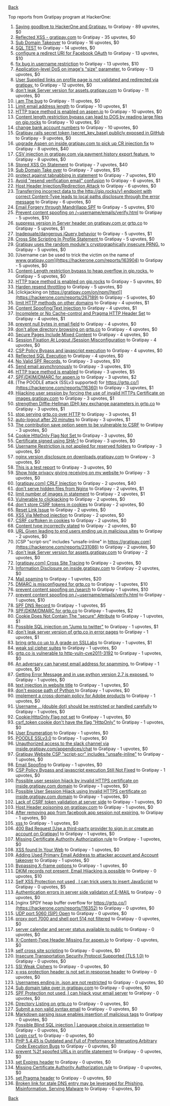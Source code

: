 [Back](../README.md)

Top reports from Gratipay program at HackerOne:

1. [Saying goodbye to HackerOne and Gratipay.](https://hackerone.com/reports/286728) to Gratipay - 89 upvotes, $0
2. [Reflected XSS - gratipay.com](https://hackerone.com/reports/262852) to Gratipay - 35 upvotes, $0
3. [Sub Domain Takeover](https://hackerone.com/reports/221133) to Gratipay - 16 upvotes, $0
4. [SQL TEST](https://hackerone.com/reports/248037) to Gratipay - 14 upvotes, $0
5. [configure a redirect URI for Facebook OAuth](https://hackerone.com/reports/140432) to Gratipay - 13 upvotes, $10
6. [fix bug in username restriction](https://hackerone.com/reports/128121) to Gratipay - 13 upvotes, $10
7. [Application-level DoS on image's "size" parameter.](https://hackerone.com/reports/247700) to Gratipay - 13 upvotes, $0
8. [User Supplied links on profile page is not validated and redirected via gratipay.](https://hackerone.com/reports/151831) to Gratipay - 12 upvotes, $0
9. [don't leak Server version for assets.gratipay.com](https://hackerone.com/reports/149710) to Gratipay - 11 upvotes, $0
10. [i am The bug](https://hackerone.com/reports/284807) to Gratipay - 11 upvotes, $0
11. [Limit email address length](https://hackerone.com/reports/127995) to Gratipay - 10 upvotes, $1
12. [HTTP trace method is enabled on aspen.io](https://hackerone.com/reports/203409) to Gratipay - 10 upvotes, $0
13. [Content length restriction bypass can lead to DOS by reading large files on gip.rocks](https://hackerone.com/reports/203388) to Gratipay - 10 upvotes, $0
14. [change bank account numbers](https://hackerone.com/reports/90805) to Gratipay - 10 upvotes, $0
15. [Gratipay rails secret token (secret_key_base) publicly exposed in GitHub](https://hackerone.com/reports/262620) to Gratipay - 9 upvotes, $0
16. [upgrade Aspen on inside.gratipay.com to pick up CR injection fix](https://hackerone.com/reports/143139) to Gratipay - 8 upvotes, $40
17. [CSV injection in gratipay.com via payment history export feature.](https://hackerone.com/reports/219323) to Gratipay - 8 upvotes, $0
18. [Stored XSS On Statement](https://hackerone.com/reports/84740) to Gratipay - 7 upvotes, $40
19. [Sub Domain Take over](https://hackerone.com/reports/111078) to Gratipay - 7 upvotes, $15
20. [protect against tabnabbing in statement](https://hackerone.com/reports/109161) to Gratipay - 7 upvotes, $10
21. [Avoid "resend verification email" confusion](https://hackerone.com/reports/156542) to Gratipay - 6 upvotes, $1
22. [Host Header Injection/Redirection Attack](https://hackerone.com/reports/157465) to Gratipay - 6 upvotes, $0
23. [Transferring incorrect data to the http://gip.rocks/v1 endpoint with correct Content-Type leads to local paths disclosure through the error message](https://hackerone.com/reports/219601) to Gratipay - 6 upvotes, $0
24. [Email Forgery through Mandrillapp SPF](https://hackerone.com/reports/117097) to Gratipay - 5 upvotes, $10
25. [Prevent content spoofing on /~username/emails/verify.html](https://hackerone.com/reports/117187) to Gratipay - 5 upvotes, $10
26. [suppress version in Server header on gratipay.com or grtp.co](https://hackerone.com/reports/123742) to Gratipay - 5 upvotes, $1
27. [Inadequate/dangerous jQuery behavior](https://hackerone.com/reports/211149) to Gratipay - 5 upvotes, $1
28. [Cross Site Scripting In Profile Statement ](https://hackerone.com/reports/162120) to Gratipay - 5 upvotes, $0
29. [Gratipay uses the random module's cryptographically insecure PRNG.](https://hackerone.com/reports/190373) to Gratipay - 5 upvotes, $0
30. [Username can be used to trick the victim on the name of www.gratipay.com](https://hackerone.com/reports/163904) to Gratipay - 5 upvotes, $0
31. [Content-Length restriction bypass to heap overflow in gip.rocks.](https://hackerone.com/reports/214449) to Gratipay - 5 upvotes, $0
32. [HTTP trace method is enabled on gip.rocks](https://hackerone.com/reports/203384) to Gratipay - 5 upvotes, $0
33. [Harden resend throttling](https://hackerone.com/reports/108645) to Gratipay - 5 upvotes, $0
34. [clickjacking on https://gratipay.com/on/npm/[text]](https://hackerone.com/reports/267189) to Gratipay - 5 upvotes, $0
35. [limit HTTP methods on other domains](https://hackerone.com/reports/117142) to Gratipay - 4 upvotes, $1
36. [Content Spoofing/Text Injection ](https://hackerone.com/reports/154921) to Gratipay - 4 upvotes, $1
37. [Incomplete or No Cache-control and Pragma HTTP Header Set](https://hackerone.com/reports/185833) to Gratipay - 4 upvotes, $1
38. [prevent null bytes in email field](https://hackerone.com/reports/150917) to Gratipay - 4 upvotes, $0
39. [don't allow directory browsing on grtp.co](https://hackerone.com/reports/151295) to Gratipay - 4 upvotes, $0
40. [Secure Pages Include Mixed Content](https://hackerone.com/reports/185835) to Gratipay - 4 upvotes, $0
41. [Session Fixation At Logout /Session Misconfiguration](https://hackerone.com/reports/193556) to Gratipay - 4 upvotes, $0
42. [CSP Policy Bypass and javascript execution](https://hackerone.com/reports/241192) to Gratipay - 4 upvotes, $0
43. [Reflected SQL Execution](https://hackerone.com/reports/284811) to Gratipay - 4 upvotes, $0
44. [No Valid SPF Records.](https://hackerone.com/reports/116973) to Gratipay - 3 upvotes, $10
45. [Send email asynchronously](https://hackerone.com/reports/128856) to Gratipay - 3 upvotes, $10
46. [HTTP trace method is enabled](https://hackerone.com/reports/109054) to Gratipay - 3 upvotes, $5
47. [SPF/DKIM/DMARC for aspen.io](https://hackerone.com/reports/117159) to Gratipay - 3 upvotes, $2
48. [The POODLE attack (SSLv3 supported) for https://grtp.co/](https://hackerone.com/reports/116360) to Gratipay - 3 upvotes, $1
49. [Hijacking user session by forcing the use of  invalid HTTPs Certificate on images.gratipay.com](https://hackerone.com/reports/124976) to Gratipay - 3 upvotes, $1
50. [strengthen Diffie-Hellman (DH) key exchange parameters in grtp.co](https://hackerone.com/reports/117458) to Gratipay - 3 upvotes, $1
51. [stop serving grtp.co over HTTP](https://hackerone.com/reports/117330) to Gratipay - 3 upvotes, $1
52. [auto-logout after 20 minutes](https://hackerone.com/reports/123897) to Gratipay - 3 upvotes, $1
53. [The contribution save option seem to be vulnerable to CSRF](https://hackerone.com/reports/151827) to Gratipay - 3 upvotes, $0
54. [Cookie HttpOnly Flag Not Set ](https://hackerone.com/reports/190194) to Gratipay - 3 upvotes, $0
55. [Certificate signed using SHA-1](https://hackerone.com/reports/190015) to Gratipay - 3 upvotes, $0
56. [Username Restriction is not applied for reserved folders](https://hackerone.com/reports/163949) to Gratipay - 3 upvotes, $0
57. [nginx version disclosure on downloads.gratipay.com](https://hackerone.com/reports/157507) to Gratipay - 3 upvotes, $0
58. [This is a test report](https://hackerone.com/reports/151165) to Gratipay - 3 upvotes, $0
59. [Show hide privacy giving receiving on my website ](https://hackerone.com/reports/262088) to Gratipay - 3 upvotes, $0
60. [[gratipay.com] CRLF Injection](https://hackerone.com/reports/79552) to Gratipay - 2 upvotes, $40
61. [don't serve hidden files from Nginx](https://hackerone.com/reports/120026) to Gratipay - 2 upvotes, $1
62. [limit number of images in statement](https://hackerone.com/reports/117739) to Gratipay - 2 upvotes, $1
63. [Vulnerable to clickjacking](https://hackerone.com/reports/123782) to Gratipay - 2 upvotes, $0
64. [don't store CSRF tokens in cookies](https://hackerone.com/reports/140377) to Gratipay - 2 upvotes, $0
65. [Reset Link Issue](https://hackerone.com/reports/161918) to Gratipay - 2 upvotes, $0
66. [XSS Via Method injection](https://hackerone.com/reports/161621) to Gratipay - 2 upvotes, $0
67. [CSRF csrftoken in cookies](https://hackerone.com/reports/174228) to Gratipay - 2 upvotes, $0
68. [Content type incorrectly stated](https://hackerone.com/reports/190964) to Gratipay - 2 upvotes, $0
69. [URL Given leading to end users ending up in malicious sites](https://hackerone.com/reports/209821) to Gratipay - 2 upvotes, $0
70. [CSP "script-src" includes "unsafe-inline" in https://gratipay.com](https://hackerone.com/reports/231086) to Gratipay - 2 upvotes, $0
71. [don't leak Server version for assets.gratipay.com](https://hackerone.com/reports/151302) to Gratipay - 2 upvotes, $0
72. [[gratipay.com] Cross Site Tracing](https://hackerone.com/reports/152834) to Gratipay - 2 upvotes, $0
73. [Information Disclosure on inside.gratipay.com](https://hackerone.com/reports/267213) to Gratipay - 2 upvotes, $0
74. [Mail spaming](https://hackerone.com/reports/87531) to Gratipay - 1 upvotes, $20
75. [DMARC is misconfigured for grtp.co](https://hackerone.com/reports/117325) to Gratipay - 1 upvotes, $10
76. [prevent content spoofing on /search](https://hackerone.com/reports/115284) to Gratipay - 1 upvotes, $10
77. [prevent content spoofing on /~username/emails/verify.html](https://hackerone.com/reports/126010) to Gratipay - 1 upvotes, $10
78. [SPF DNS Record ](https://hackerone.com/reports/115275) to Gratipay - 1 upvotes, $5
79. [SPF/DKIM/DMARC for grtp.co](https://hackerone.com/reports/117149) to Gratipay - 1 upvotes, $2
80. [Cookie Does Not Contain The "secure" Attribute](https://hackerone.com/reports/123849) to Gratipay - 1 upvotes, $1
81. [Possible SQL injection on "Jump to twitter"](https://hackerone.com/reports/81701) to Gratipay - 1 upvotes, $1
82. [don't leak server version of grtp.co in error pages](https://hackerone.com/reports/136720) to Gratipay - 1 upvotes, $1
83. [bring grtp.co up to A grade on SSLLabs](https://hackerone.com/reports/131065) to Gratipay - 1 upvotes, $1
84. [weak ssl cipher suites](https://hackerone.com/reports/76303) to Gratipay - 1 upvotes, $0
85. [grtp.co is vulnerable to http-vuln-cve2011-3192](https://hackerone.com/reports/112687) to Gratipay - 1 upvotes, $0
86. [An adversary can harvest email address for spamming.](https://hackerone.com/reports/128035) to Gratipay - 1 upvotes, $0
87. [Getting Error Message and in use python version 2.7 is exposed.](https://hackerone.com/reports/128041) to Gratipay - 1 upvotes, $0
88. [text injection in website title](https://hackerone.com/reports/128764) to Gratipay - 1 upvotes, $0
89. [don't expose path of Python ](https://hackerone.com/reports/138659) to Gratipay - 1 upvotes, $0
90. [implement a cross-domain policy for Adobe products](https://hackerone.com/reports/90778) to Gratipay - 1 upvotes, $0
91. [Username .. (double dot) should be restricted or handled carefully](https://hackerone.com/reports/152477) to Gratipay - 1 upvotes, $0
92. [Cookie:HttpOnly Flag not set](https://hackerone.com/reports/157563) to Gratipay - 1 upvotes, $0
93. [csrf_token cookie don't have the flag "HttpOnly"](https://hackerone.com/reports/123900) to Gratipay - 1 upvotes, $0
94. [User Enumeration](https://hackerone.com/reports/192986) to Gratipay - 1 upvotes, $0
95. [POODLE SSLv3.0](https://hackerone.com/reports/219499) to Gratipay - 1 upvotes, $0
96. [Unauthorized access to the slack channel via inside.gratipay.com/appendices/chat](https://hackerone.com/reports/226648) to Gratipay - 1 upvotes, $0
97. [Gratipay Website CSP "script-scr" includes "unsafe-inline"](https://hackerone.com/reports/231510) to Gratipay - 1 upvotes, $0
98. [Email Spoofing](https://hackerone.com/reports/240987) to Gratipay - 1 upvotes, $0
99. [CSP Policy Bypass and javascript execution Still Not Fixed](https://hackerone.com/reports/241341) to Gratipay - 1 upvotes, $0
100. [Possible user session hijack by invalid HTTPS certificate on inside.gratipay.com domain](https://hackerone.com/reports/241892) to Gratipay - 1 upvotes, $0
101. [Possible User Session Hijack using Invalid HTTPS certificate on inside.gratipay.com domain](https://hackerone.com/reports/242622) to Gratipay - 1 upvotes, $0
102. [Lack of CSRF token validation at server side](https://hackerone.com/reports/163815) to Gratipay - 1 upvotes, $0
103. [Host Header poisoning on gratipay.com](https://hackerone.com/reports/158482) to Gratipay - 1 upvotes, $0
104. [After removing app from facebook app session not expiring.](https://hackerone.com/reports/129209) to Gratipay - 1 upvotes, $0
105. [xss ](https://hackerone.com/reports/262005) to Gratipay - 1 upvotes, $0
106. [400 Bad Request [Use a third-party provider to sign in or create an account on Gratipay]](https://hackerone.com/reports/267212) to Gratipay - 1 upvotes, $0
107. [Missing Certificate Authority Authorization rule](https://hackerone.com/reports/261706) to Gratipay - 1 upvotes, $0
108. [XSS found In Your Web](https://hackerone.com/reports/164922) to Gratipay - 1 upvotes, $0
109. [Adding Used Primary Email Address to attacker account and Account takeover](https://hackerone.com/reports/273647) to Gratipay - 1 upvotes, $0
110. [Bypassing X-frame options ](https://hackerone.com/reports/283951) to Gratipay - 1 upvotes, $0
111. [DKIM records not present, Email Hijacking is possible](https://hackerone.com/reports/84287) to Gratipay - 0 upvotes, $10
112. [Self XSS Protection not used , I can trick users to insert JavaScript](https://hackerone.com/reports/76307) to Gratipay - 0 upvotes, $5
113. [Authentication errors in server side validaton of E-MAIL](https://hackerone.com/reports/80883) to Gratipay - 0 upvotes, $0
114. [nginx SPDY heap buffer overflow for https://grtp.co/](https://hackerone.com/reports/116352) to Gratipay - 0 upvotes, $0
115. [UDP port 5060 (SIP) Open](https://hackerone.com/reports/116774) to Gratipay - 0 upvotes, $0
116. [proxy port 7000 and shell port 514 not filtered](https://hackerone.com/reports/116618) to Gratipay - 0 upvotes, $0
117. [server calendar and server status available to public](https://hackerone.com/reports/116621) to Gratipay - 0 upvotes, $0
118. [X-Content-Type Header Missing For aspen.io](https://hackerone.com/reports/118033) to Gratipay - 0 upvotes, $0
119. [self cross site scripting](https://hackerone.com/reports/245762) to Gratipay - 0 upvotes, $0
120. [Insecure Transportation Security Protocol Supported (TLS 1.0)](https://hackerone.com/reports/163812) to Gratipay - 0 upvotes, $0
121. [SSl Weak Ciphers](https://hackerone.com/reports/244070) to Gratipay - 0 upvotes, $0
122. [x-xss protection header is not set in response header](https://hackerone.com/reports/162336) to Gratipay - 0 upvotes, $0
123. [Usernames ending in .json are not restricted](https://hackerone.com/reports/161935) to Gratipay - 0 upvotes, $0
124. [Sub domain take over in gratipay.com](https://hackerone.com/reports/257331) to Gratipay - 0 upvotes, $0
125. [SPF Protection not used, I can hijack your email server](https://hackerone.com/reports/93157) to Gratipay - 0 upvotes, $0
126. [Directory Listing on grtp.co](https://hackerone.com/reports/109116) to Gratipay - 0 upvotes, $0
127. [Submit a non valid syntax email](https://hackerone.com/reports/131053) to Gratipay - 0 upvotes, $0
128. [Markdown parsing issue enables insertion of malicious tags](https://hackerone.com/reports/116512) to Gratipay - 0 upvotes, $0
129. [Possible Blind SQL injection | Language choice in presentation](https://hackerone.com/reports/131047) to Gratipay - 0 upvotes, $0
130. [Login csrf.](https://hackerone.com/reports/117195) to Gratipay - 0 upvotes, $0
131. [PHP 5.4.45 is Outdated and Full of Preformance Interupting Arbitrary Code Execution Bugs](https://hackerone.com/reports/131452) to Gratipay - 0 upvotes, $0
132. [prevent %2f spoofed URLs in profile statement](https://hackerone.com/reports/128910) to Gratipay - 0 upvotes, $0
133. [set Expires header](https://hackerone.com/reports/145207) to Gratipay - 0 upvotes, $0
134. [Missing Certificate Authority Authorization rule](https://hackerone.com/reports/260928) to Gratipay - 0 upvotes, $0
135. [set Pragma header](https://hackerone.com/reports/145206) to Gratipay - 0 upvotes, $0
136. [Broken link for stale DNS entry may be leveraged for Phishing, Misinformation, Serving Malware](https://hackerone.com/reports/279351) to Gratipay - 0 upvotes, $0


[Back](../README.md)